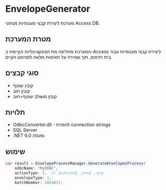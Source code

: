 # EnvelopeGenerator

מערכת ליצירת קבצי מעטפיות מנתוני Access DB.

## מטרת המערכת
המערכת מחליפה את הפונקציונליות הקיימת ב-Access ליצירת קבצי מעטפיות עבור בית הדפוס, תוך שמירה על תאימות מלאה לפורמט הקיים.

## סוגי קבצים
- קובץ שוטף
- קובץ חוב
- קובץ משולב שוטף+חוב

## תלויות
- OdbcConverter.dll - להמרת connection strings
- SQL Server
- .NET 6.0 ומעלה

## שימוש
```csharp
var result = EnvelopeProcessManager.GenerateEnvelopesProcess(
    odbcName: "MyODBC",
    actionType: 1,  // 1=שוטף, 2=חוב, 3=משולב
    envelopeType: 1,
    batchNumber: 202401);
```